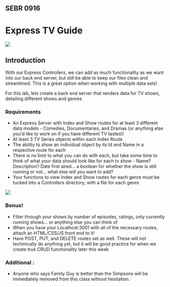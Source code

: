 ## SEBR 0916

# Express TV Guide

![](https://reviewnebula.wordpress.com/wp-content/uploads/2021/03/homer-simpson-bored-watching-tv.jpg)


## Introduction

With our Express Controllers, we can add as much functionality as we want into our back end server, but still be able to keep our files clean and streamlined. This is a great option when working with multiple data sets!

For this lab, lets create a back end server that renders data for TV shows, detailing different shows and genres

### Requirements

- An Express Server with Index and Show routes for at least 3 different data models - Comedies, Documentaries, and Dramas (or anything else you'd like to work on if you have different TV tastes!)
- At least 3 TV Series objects within each Index Route
- The ability to show an individual object by its Id and Name in a respective route for each
- There is no limit to what you can do with each, but take some time to think of what your data should look like for each tv show - Name? Description? Date first aired... a boolean for whether the show is still running or not... what else will you want to add?
-  Your functions to view Index and Show routes for each genre must be tucked into a Controllers directory, with a file for each genre

![](https://1.bp.blogspot.com/-xcqLOK3aw_g/T8rjFsNDVDI/AAAAAAAACuc/8nhMkGlrXtE/s1600/nice.jpg)

### Bonus!
- Filter through your shows by number of episodes, ratings, only currently running shows... or anything else you can think of
- When you have your Localhost:3001 with all of the necessary routes, attach an HTML/CSS/JS front end to it!
- Have POST, PUT, and DELETE routes set as well. These will not techinically do anything yet, but it will be good practice for when we create true CRUD functionality later this week

  
### Additional :
- Anyone who says Family Guy is better than the Simpsons will be immediately removed from this class without hesitation. 
